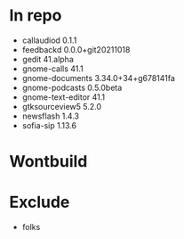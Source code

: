 # In repo
- callaudiod 0.1.1
- feedbackd 0.0.0+git20211018
- gedit 41.alpha
- gnome-calls 41.1
- gnome-documents 3.34.0+34+g678141fa
- gnome-podcasts 0.5.0beta
- gnome-text-editor 41.1
- gtksourceview5 5.2.0
- newsflash 1.4.3
- sofia-sip 1.13.6

# Wontbuild

# Exclude
- folks
